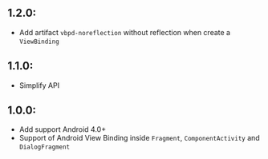 ## 1.2.0:

- Add artifact `vbpd-noreflection` without reflection when create a `ViewBinding`

## 1.1.0:

- Simplify API

## 1.0.0:

- Add support Android 4.0+
- Support of Android View Binding inside `Fragment`, `ComponentActivity` and `DialogFragment`
